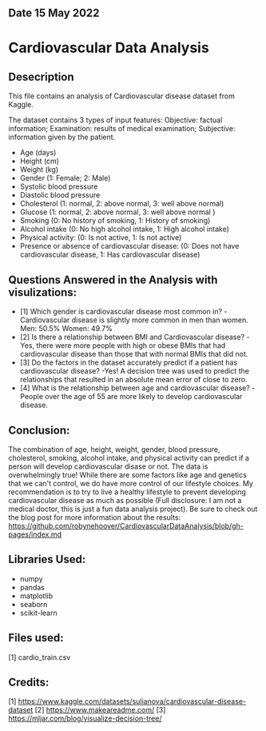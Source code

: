 ## Date 15 May 2022

# Cardiovascular Data Analysis

## Desecription

This file contains an analysis of Cardiovascular disease dataset from Kaggle. 

The dataset contains 3 types of input features:
Objective: factual information;
Examination: results of medical examination;
Subjective: information given by the patient.

- Age (days)
- Height (cm)
- Weight (kg)
- Gender (1: Female; 2: Male)
- Systolic blood pressure 
- Diastolic blood pressure
- Cholesterol (1: normal, 2: above normal, 3: well above normal)
- Glucose (1: normal, 2: above normal, 3: well above normal )
- Smoking (0: No history of smoking, 1: History of smoking)
- Alcohol intake (0: No high alcohol intake, 1: High alcohol intake)
- Physical activity: (0: Is not active, 1: Is not active)
- Presence or absence of cardiovascular disease: (0: Does not have cardiovascular disease, 1: Has cardiovascular disease)

## Questions Answered in the Analysis with visulizations:
- [1] Which gender is cardiovascular disease most common in?
-Cardiovascular disease is slightly more common in men than women.
    Men: 50.5%
    Women: 49.7%
- [2] Is there a relationship between BMI and Cardiovascular disease?
-Yes, there were more people with high or obese BMIs that had cardiovascular disease than those that with normal BMIs that did not.
- [3] Do the factors in the dataset accurately predict if a patient has cardiovascular disease? 
-Yes! A decision tree was used to predict the relationships that resulted in an absolute mean error of close to zero.
- [4] What is the relationship between age and cardiovascular disease?
-People over the age of 55 are more likely to develop cardiovascular disease. 

## Conclusion:

The combination of age, height, weight, gender, blood pressure, cholesterol, smoking, alcohol intake, and physical activity can predict if a person will develop cardiovascular disase or not. The data is overwhelmingly true! While there are some factors like age and genetics that we can't control, we do have more control of our lifestyle choices. My recommendation is to try to live a healthy lifestyle to prevent developing cardiovascular disease as much as possible (Full disclosure: I am not a medical doctor, this is just a fun data analysis project). Be sure to check out the blog post for more information about the results: https://github.com/robynehoover/CardiovascularDataAnalysis/blob/gh-pages/index.md

## Libraries Used:

- numpy
- pandas
- matplotlib
- seaborn
- scikit-learn

## Files used:
[1] cardio_train.csv

## Credits:
[1] https://www.kaggle.com/datasets/sulianova/cardiovascular-disease-dataset
[2] https://www.makeareadme.com/
[3] https://mljar.com/blog/visualize-decision-tree/
